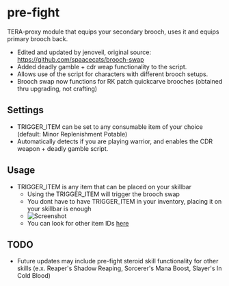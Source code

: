 # pre-fight
TERA-proxy module that equips your secondary brooch, uses it and equips primary brooch back.
* Edited and updated by jenoveil, original source: https://github.com/spaacecats/brooch-swap
 * Added deadly gamble + cdr weap functionality to the script.
 * Allows use of the script for characters with different brooch setups.
 * Brooch swap now functions for RK patch quickcarve brooches (obtained thru upgrading, not crafting)
## Settings
* TRIGGER_ITEM can be set to any consumable item of your choice (default: Minor Replenishment Potable)
* Automatically detects if you are playing warrior, and enables the CDR weapon + deadly gamble script.
## Usage
* TRIGGER_ITEM is any item that can be placed on your skillbar
  * Using the TRIGGER_ITEM will trigger the brooch swap
  * You dont have to have TRIGGER_ITEM in your inventory, placing it on your skillbar is enough
  * ![Screenshot](http://puu.sh/vVvX1/1c637efa3e.jpg)
  * You can look for other item IDs [here](http://teradatabase.net/us/item/)
## TODO
* Future updates may include pre-fight steroid skill functionality for other skills (e.x. Reaper's Shadow Reaping, Sorcerer's Mana Boost, Slayer's In Cold Blood)
